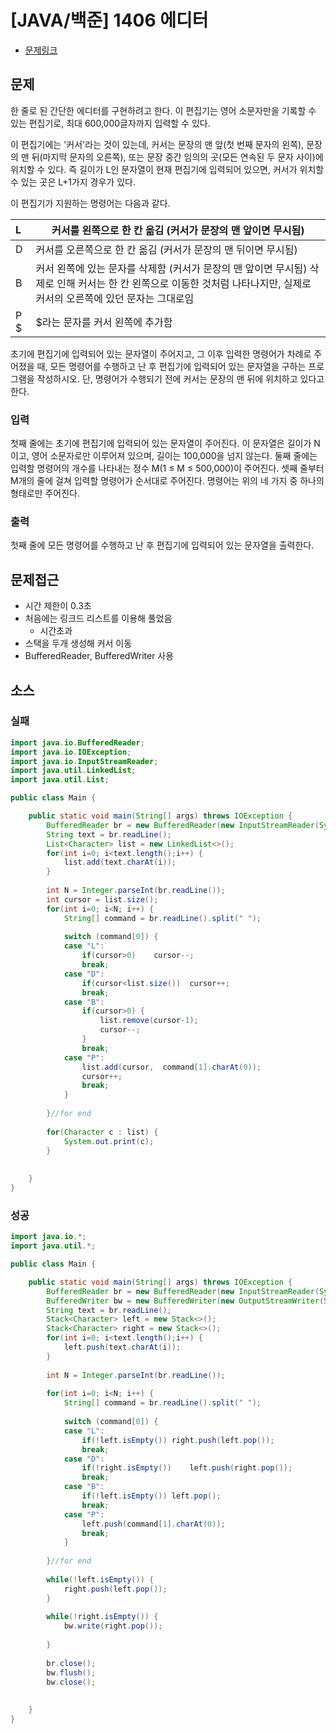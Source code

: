 # [JAVA/백준] 1406 에디터

- [문제링크](https://www.acmicpc.net/problem/1406)



## 문제

한 줄로 된 간단한 에디터를 구현하려고 한다. 이 편집기는 영어 소문자만을 기록할 수 있는 편집기로, 최대 600,000글자까지 입력할 수 있다.

이 편집기에는 '커서'라는 것이 있는데, 커서는 문장의 맨 앞(첫 번째 문자의 왼쪽), 문장의 맨 뒤(마지막 문자의 오른쪽), 또는 문장 중간 임의의 곳(모든 연속된 두 문자 사이)에 위치할 수 있다. 즉 길이가 L인 문자열이 현재 편집기에 입력되어 있으면, 커서가 위치할 수 있는 곳은 L+1가지 경우가 있다.

이 편집기가 지원하는 명령어는 다음과 같다.

| L    | 커서를 왼쪽으로 한 칸 옮김 (커서가 문장의 맨 앞이면 무시됨)  |
| :--- | ------------------------------------------------------------ |
| D    | 커서를 오른쪽으로 한 칸 옮김 (커서가 문장의 맨 뒤이면 무시됨) |
| B    | 커서 왼쪽에 있는 문자를 삭제함 (커서가 문장의 맨 앞이면 무시됨) 삭제로 인해 커서는 한 칸 왼쪽으로 이동한 것처럼 나타나지만, 실제로 커서의 오른쪽에 있던 문자는 그대로임 |
| P $  | $라는 문자를 커서 왼쪽에 추가함                              |

초기에 편집기에 입력되어 있는 문자열이 주어지고, 그 이후 입력한 명령어가 차례로 주어졌을 때, 모든 명령어를 수행하고 난 후 편집기에 입력되어 있는 문자열을 구하는 프로그램을 작성하시오. 단, 명령어가 수행되기 전에 커서는 문장의 맨 뒤에 위치하고 있다고 한다.

### 입력

첫째 줄에는 초기에 편집기에 입력되어 있는 문자열이 주어진다. 이 문자열은 길이가 N이고, 영어 소문자로만 이루어져 있으며, 길이는 100,000을 넘지 않는다. 둘째 줄에는 입력할 명령어의 개수를 나타내는 정수 M(1 ≤ M ≤ 500,000)이 주어진다. 셋째 줄부터 M개의 줄에 걸쳐 입력할 명령어가 순서대로 주어진다. 명령어는 위의 네 가지 중 하나의 형태로만 주어진다.

### 출력

첫째 줄에 모든 명령어를 수행하고 난 후 편집기에 입력되어 있는 문자열을 출력한다.



## 문제접근

- 시간 제한이 0.3초
- 처음에는 링크드 리스트를 이용해 풀었음
  - 시간초과
- 스택을 두개 생성해 커서 이동
- BufferedReader, BufferedWriter 사용



## 소스

### 실패

```java
import java.io.BufferedReader;
import java.io.IOException;
import java.io.InputStreamReader;
import java.util.LinkedList;
import java.util.List;

public class Main {

	public static void main(String[] args) throws IOException {
		BufferedReader br = new BufferedReader(new InputStreamReader(System.in));
		String text = br.readLine();
		List<Character> list = new LinkedList<>();
		for(int i=0; i<text.length();i++) {
			list.add(text.charAt(i));
		}
		
		int N = Integer.parseInt(br.readLine());
		int cursor = list.size();
		for(int i=0; i<N; i++) {
			String[] command = br.readLine().split(" ");
			
			switch (command[0]) {
			case "L":
				if(cursor>0)	cursor--;
				break;
			case "D":
				if(cursor<list.size())	cursor++;
				break;
			case "B":
				if(cursor>0) {
					list.remove(cursor-1);
					cursor--;
				}
				break;
			case "P":
				list.add(cursor,  command[1].charAt(0));
				cursor++;
				break;
			}
			
		}//for end 
		
		for(Character c : list) {
			System.out.print(c);
		}
		
		
	}
}

```



### 성공

```java
import java.io.*;
import java.util.*;

public class Main {

	public static void main(String[] args) throws IOException {
		BufferedReader br = new BufferedReader(new InputStreamReader(System.in));
		BufferedWriter bw = new BufferedWriter(new OutputStreamWriter(System.out));
		String text = br.readLine();
		Stack<Character> left = new Stack<>();
		Stack<Character> right = new Stack<>();
		for(int i=0; i<text.length();i++) {
			left.push(text.charAt(i));
		}
		
		int N = Integer.parseInt(br.readLine());
		
		for(int i=0; i<N; i++) {
			String[] command = br.readLine().split(" ");
			
			switch (command[0]) {
			case "L":
				if(!left.isEmpty())	right.push(left.pop());
				break;
			case "D":
				if(!right.isEmpty())	left.push(right.pop());
				break;
			case "B":
				if(!left.isEmpty())	left.pop();
				break;
			case "P":
				left.push(command[1].charAt(0));
				break;
			}
			
		}//for end 
		
		while(!left.isEmpty()) {
			right.push(left.pop());
		}
		
		while(!right.isEmpty()) {
			bw.write(right.pop());
			
		}
		
		br.close();
		bw.flush();
		bw.close();
		
		
	}
}
```


